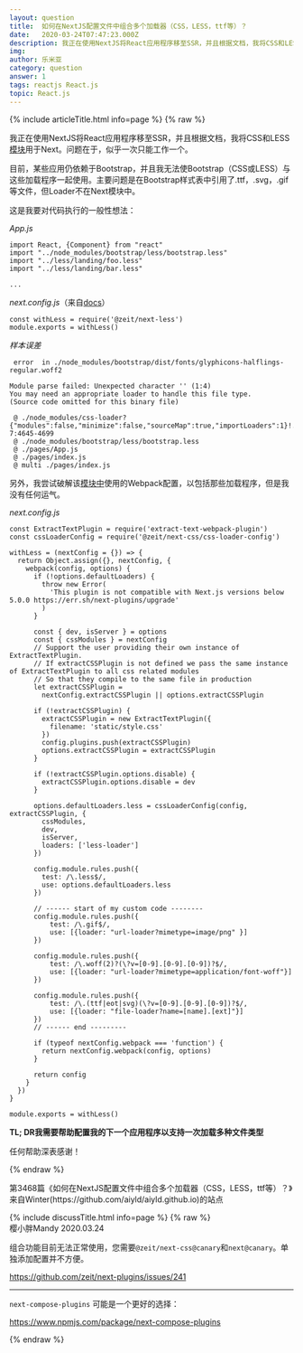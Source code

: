 ```yaml
---
layout: question
title:  如何在NextJS配置文件中组合多个加载器（CSS，LESS，ttf等）？
date:   2020-03-24T07:47:23.000Z
description: 我正在使用NextJS将React应用程序移至SSR，并且根据文档，我将CSS和LESS 模块用于Next。问题在于，似乎一次只能工作一个。目前，某些...
img: 
author: 乐米亚
category: question
answer: 1
tags: reactjs React.js
topic: React.js
---
```

<div class="article-root">
  <div class="article">
    {% include articleTitle.html info=page %}
    {% raw %}
    <div class="article-content"><p><font style="vertical-align: inherit;"><font style="vertical-align: inherit;">我正在使用NextJS将React应用程序移至SSR，并且根据文档，我将CSS和LESS </font></font><a href="https://github.com/zeit/next.js/#css" rel="nofollow noreferrer"><font style="vertical-align: inherit;"><font style="vertical-align: inherit;">模块</font></font></a><font style="vertical-align: inherit;"><font style="vertical-align: inherit;">用于Next。</font><font style="vertical-align: inherit;">问题在于，似乎一次只能工作一个。</font></font></p>

<p><font style="vertical-align: inherit;"><font style="vertical-align: inherit;">目前，某些应用仍依赖于Bootstrap，并且我无法使Bootstrap（CSS或LESS）与这些加载程序一起使用。</font><font style="vertical-align: inherit;">主要问题是在Bootstrap样式表中引用了.ttf，.svg，.gif等文件，但Loader不在Next模块中。</font></font></p>

<p><font style="vertical-align: inherit;"><font style="vertical-align: inherit;">这是我要对代码执行的一般性想法：</font></font></p>

<p><em><font style="vertical-align: inherit;"><font style="vertical-align: inherit;">App.js</font></font></em></p>

<pre><code>import React, {Component} from "react"<font></font>
import "../node_modules/bootstrap/less/bootstrap.less"<font></font>
import "../less/landing/foo.less"<font></font>
import "../less/landing/bar.less"<font></font>
<font></font>
...<font></font>
</code></pre>

<p><em><font style="vertical-align: inherit;"><font style="vertical-align: inherit;">next.config.js</font></font></em><font style="vertical-align: inherit;"><font style="vertical-align: inherit;">（来自</font></font><a href="https://github.com/zeit/next-plugins/tree/master/packages/next-less" rel="nofollow noreferrer"><font style="vertical-align: inherit;"><font style="vertical-align: inherit;">docs</font></font></a><font style="vertical-align: inherit;"><font style="vertical-align: inherit;">）</font></font></p>

<pre><code>const withLess = require('@zeit/next-less')<font></font>
module.exports = withLess()<font></font>
</code></pre>

<p><em><font style="vertical-align: inherit;"><font style="vertical-align: inherit;">样本误差</font></font></em></p>

<pre><code> error  in ./node_modules/bootstrap/dist/fonts/glyphicons-halflings-regular.woff2<font></font>
<font></font>
Module parse failed: Unexpected character '' (1:4)<font></font>
You may need an appropriate loader to handle this file type.<font></font>
(Source code omitted for this binary file)<font></font>
<font></font>
 @ ./node_modules/css-loader?{"modules":false,"minimize":false,"sourceMap":true,"importLoaders":1}!./node_modules/bootstrap/dist/css/bootstrap.css 7:4645-4699<font></font>
 @ ./node_modules/bootstrap/less/bootstrap.less<font></font>
 @ ./pages/App.js<font></font>
 @ ./pages/index.js<font></font>
 @ multi ./pages/index.js<font></font>
</code></pre>

<p><font style="vertical-align: inherit;"><font style="vertical-align: inherit;">另外，我尝试破解该</font></font><a href="https://github.com/zeit/next-plugins/blob/master/packages/next-less/index.js" rel="nofollow noreferrer"><font style="vertical-align: inherit;"><font style="vertical-align: inherit;">模块中</font></font></a><font style="vertical-align: inherit;"><font style="vertical-align: inherit;">使用的Webpack配置，</font><font style="vertical-align: inherit;">以包括那些加载程序，但是我没有任何运气。</font></font></p>

<p><em><font style="vertical-align: inherit;"><font style="vertical-align: inherit;">next.config.js</font></font></em></p>

<pre><code>const ExtractTextPlugin = require('extract-text-webpack-plugin')<font></font>
const cssLoaderConfig = require('@zeit/next-css/css-loader-config')<font></font>
<font></font>
withLess = (nextConfig = {}) =&gt; {<font></font>
  return Object.assign({}, nextConfig, {<font></font>
    webpack(config, options) {<font></font>
      if (!options.defaultLoaders) {<font></font>
        throw new Error(<font></font>
          'This plugin is not compatible with Next.js versions below 5.0.0 https://err.sh/next-plugins/upgrade'<font></font>
        )<font></font>
      }<font></font>
<font></font>
      const { dev, isServer } = options<font></font>
      const { cssModules } = nextConfig<font></font>
      // Support the user providing their own instance of ExtractTextPlugin.<font></font>
      // If extractCSSPlugin is not defined we pass the same instance of ExtractTextPlugin to all css related modules<font></font>
      // So that they compile to the same file in production<font></font>
      let extractCSSPlugin =<font></font>
        nextConfig.extractCSSPlugin || options.extractCSSPlugin<font></font>
<font></font>
      if (!extractCSSPlugin) {<font></font>
        extractCSSPlugin = new ExtractTextPlugin({<font></font>
          filename: 'static/style.css'<font></font>
        })<font></font>
        config.plugins.push(extractCSSPlugin)<font></font>
        options.extractCSSPlugin = extractCSSPlugin<font></font>
      }<font></font>
<font></font>
      if (!extractCSSPlugin.options.disable) {<font></font>
        extractCSSPlugin.options.disable = dev<font></font>
      }<font></font>
<font></font>
      options.defaultLoaders.less = cssLoaderConfig(config, extractCSSPlugin, {<font></font>
        cssModules,<font></font>
        dev,<font></font>
        isServer,<font></font>
        loaders: ['less-loader']<font></font>
      })<font></font>
<font></font>
      config.module.rules.push({<font></font>
        test: /\.less$/,<font></font>
        use: options.defaultLoaders.less<font></font>
      })<font></font>
<font></font>
      // ------ start of my custom code --------<font></font>
      config.module.rules.push({ <font></font>
          test: /\.gif$/, <font></font>
          use: [{loader: "url-loader?mimetype=image/png" }]<font></font>
      })<font></font>
<font></font>
      config.module.rules.push({<font></font>
          test: /\.woff(2)?(\?v=[0-9].[0-9].[0-9])?$/, <font></font>
          use: [{loader: "url-loader?mimetype=application/font-woff"}]<font></font>
      })<font></font>
<font></font>
      config.module.rules.push({<font></font>
          test: /\.(ttf|eot|svg)(\?v=[0-9].[0-9].[0-9])?$/, <font></font>
          use: [{loader: "file-loader?name=[name].[ext]"}]<font></font>
      })<font></font>
      // ------ end ---------<font></font>
<font></font>
      if (typeof nextConfig.webpack === 'function') {<font></font>
        return nextConfig.webpack(config, options)<font></font>
      }<font></font>
<font></font>
      return config<font></font>
    }<font></font>
  })<font></font>
}<font></font>
<font></font>
module.exports = withLess()<font></font>
</code></pre>

<p><strong><font style="vertical-align: inherit;"><font style="vertical-align: inherit;">TL; DR我需要帮助配置我的下一个应用程序以支持一次加载多种文件类型</font></font></strong></p>

<p><font style="vertical-align: inherit;"><font style="vertical-align: inherit;">任何帮助深表感谢！</font></font></p></div>
    {% endraw %}
  </div>
  <p class="winter_mark">第3468篇《如何在NextJS配置文件中组合多个加载器（CSS，LESS，ttf等）？》来自Winter(https://github.com/aiyld/aiyld.github.io)的站点</p>
  <div class="discuss-wrapper">
    {% include discussTitle.html info=page %}
    {% raw %}
    <div class="discuss-item">
        <div class="discuss-parent">
          <div class="discuss-meta">
            <span class="discuss-user">樱小胖Mandy</span>
            <span class="discuss-time">2020.03.24</span>
          </div>
          <div class="discuss-comment"><p><font style="vertical-align: inherit;"><font style="vertical-align: inherit;">组合功能目前无法正常使用，您需要</font></font><code>@zeit/next-css@canary</code><font style="vertical-align: inherit;"><font style="vertical-align: inherit;">和</font></font><code>next@canary</code><font style="vertical-align: inherit;"><font style="vertical-align: inherit;">。</font><font style="vertical-align: inherit;">单独添加配置并不方便。</font></font></p>

<p><a href="https://github.com/zeit/next-plugins/issues/241" rel="nofollow noreferrer"><font style="vertical-align: inherit;"><font style="vertical-align: inherit;">https://github.com/zeit/next-plugins/issues/241</font></font></a></p>

<hr>

<p><code>next-compose-plugins</code><font style="vertical-align: inherit;"><font style="vertical-align: inherit;"> 可能是一个更好的选择：</font></font></p>

<p><a href="https://www.npmjs.com/package/next-compose-plugins" rel="nofollow noreferrer"><font style="vertical-align: inherit;"><font style="vertical-align: inherit;">https://www.npmjs.com/package/next-compose-plugins</font></font></a></p></div>
        </div></div>
    {% endraw %}
  </div>
<div>
